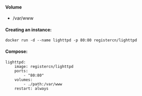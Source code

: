#### Volume

- /var/www

#### Creating an instance:

    docker run -d --name lighttpd -p 80:80 registercn/lighttpd

#### Compose:

```
lighttpd:
    image: registercn/lighttpd
    ports:
        - "80:80"
    volumes:
        - ./path:/var/www
    restart: always
```